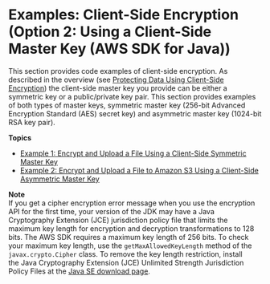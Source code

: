 # Examples: Client\-Side Encryption \(Option 2: Using a Client\-Side Master Key \(AWS SDK for Java\)\)<a name="UsingClientSideEncryptionUpload"></a>

This section provides code examples of client\-side encryption\. As described in the overview \(see [Protecting Data Using Client\-Side Encryption](UsingClientSideEncryption.md)\) the client\-side master key you provide can be either a symmetric key or a public/private key pair\. This section provides examples of both types of master keys, symmetric master key \(256\-bit Advanced Encryption Standard \(AES\) secret key\) and asymmetric master key \(1024\-bit RSA key pair\)\. 

**Topics**
+ [Example 1: Encrypt and Upload a File Using a Client\-Side Symmetric Master Key](encrypt-client-side-symmetric-master-key.md)
+ [Example 2: Encrypt and Upload a File to Amazon S3 Using a Client\-Side Asymmetric Master Key](encrypt-client-side-asymmetric-master-key.md)

**Note**  
If you get a cipher encryption error message when you use the encryption API for the first time, your version of the JDK may have a Java Cryptography Extension \(JCE\) jurisdiction policy file that limits the maximum key length for encryption and decryption transformations to 128 bits\. The AWS SDK requires a maximum key length of 256 bits\. To check your maximum key length, use the `getMaxAllowedKeyLength` method of the `javax.crypto.Cipher` class\. To remove the key length restriction, install the Java Cryptography Extension \(JCE\) Unlimited Strength Jurisdiction Policy Files at the [Java SE download page](http://docs.oracle.com/javase/8/)\.